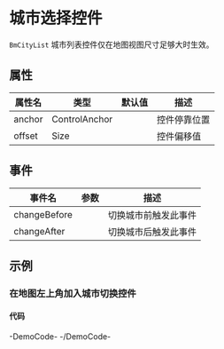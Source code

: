 # 城市选择控件

`BmCityList` 城市列表控件仅在地图视图尺寸足够大时生效。

## 属性

|属性名|类型|默认值|描述|
|------|-----|-----|----|
|anchor|ControlAnchor||控件停靠位置|
|offset|Size||控件偏移值|

## 事件
|事件名|参数|描述|
|------|-----|----|
|changeBefore||切换城市前触发此事件|
|changeAfter||切换城市后触发此事件|


## 示例

### 在地图左上角加入城市切换控件

#### 代码

-DemoCode-
<template>
  <div>
    <baidu-map class="map" style="height: 500px" center="北京">
      <bm-city-list anchor="BMAP_ANCHOR_TOP_LEFT"></bm-city-list>
    </baidu-map>
  </div>
</template>
-/DemoCode-